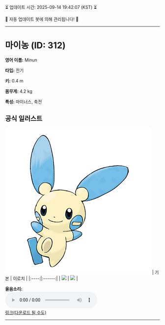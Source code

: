 
⏳ 업데이트 시간: 2025-09-14 19:42:07 (KST) ⏳

🤖 자동 업데이트 봇에 의해 관리됩니다! 🤖

---

# 마이농 (ID: 312)
**영어 이름:** Minun

**타입:** 전기

**키:** 0.4 m

**몸무게:** 4.2 kg

**특성:** 마이너스, 축전

## 공식 일러스트
![](https://raw.githubusercontent.com/PokeAPI/sprites/master/sprites/pokemon/other/official-artwork/312.png)
| 기본 | 이로치 |
|:----:|:------:|
| <img src="http://play.pokemonshowdown.com/sprites/ani/minun.gif" width="200"> | <img src="http://play.pokemonshowdown.com/sprites/ani-shiny/minun.gif" width="200"> |

**울음소리:**<br><audio controls src="https://raw.githubusercontent.com/PokeAPI/cries/main/cries/pokemon/latest/312.ogg"></audio><br> [링크(다운로드 될 수도)](https://raw.githubusercontent.com/PokeAPI/cries/main/cries/pokemon/latest/312.ogg)


---
